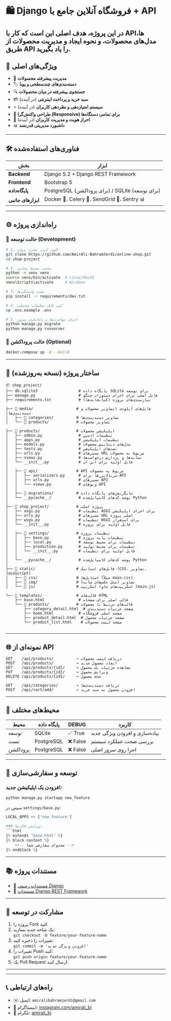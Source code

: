 
# 🛍 Django فروشگاه آنلاین جامع با + API

در این پروژه، هدف اصلی این است که کار با APIها، مدل‌های محصولات، و نحوه ایجاد و مدیریت محصولات از طریق API را یاد بگیرید.
---

## 📌 ویژگی‌های اصلی
- 🛒 **مدیریت پیشرفته محصولات**
- 🏷 **دسته‌بندی‌های چندسطحی و پویا**
- 🔍 **جستجوی پیشرفته در میان محصولات**
- 💳 **سبد خرید و پرداخت اینترنتی** (در آینده)
- ⭐ **سیستم امتیازدهی و نظردهی کاربران** (در آینده)
- 📱 **طراحی واکنش‌گرا (Responsive) برای تمامی دستگاه‌ها**
- 🔐 **احراز هویت و مدیریت کاربران** (در آینده)
- 📊 **داشبورد مدیریتی قدرتمند** 

---

## 🛠 فناوری‌های استفاده‌شده

| بخش | ابزار |
|-----|-------|
| **Backend** | Django 5.2 + Django REST Framework |
| **Frontend** | Bootstrap 5  |
| **پایگاه‌داده** | PostgreSQL (برای پروداکشن) / SQLite (برای توسعه) |
| **ابزارهای جانبی** | Docker 🐳، Celery 🔄، SendGrid 📧، Sentry 📊 |

---

## ⚙️ راه‌اندازی پروژه

### 🔧 حالت توسعه (Development)
```bash
# 1. کلون کردن مخزن پروژه
git clone https://github.com/AmirAli-BahramJerdi/online-shop.git
cd shop-project

# 2. ساخت محیط مجازی
python -m venv venv
source venv/bin/activate  # Linux/MacOS
venv\Scripts\activate     # Windows

# 3. نصب وابستگی‌ها
pip install -r requirements/dev.txt

# 4. کپی فایل تنظیمات محیطی
cp .env.example .env

# 5. اجرای مهاجرت‌ها و راه‌اندازی سرور
python manage.py migrate
python manage.py runserver
```

### 🚀 حالت پروداکشن (Optional)
```bash
docker-compose up -d --build
```

---

## 📁 ساختار پروژه (نسخه به‌روزشده)

```
📦 shop_project/
├── db.sqlite3                  # پایگاه داده SQLite برای توسعه
├── manage.py                   # فایل اصلی برای اجرای دستورات جنگو
├── requirements.txt            # نیازمندی‌های پروژه (کتابخانه‌ها)

├── 📂 media/                   # فایل‌های آپلودی (تصاویر محصولات و دسته‌بندی‌ها)
│   ├── 📂 categories/          # تصاویر دسته‌بندی‌ها
│   └── 📂 products/            # تصاویر محصولات

├── 📂 products/                # اپلیکیشن محصولات
│   ├── admin.py                # تنظیمات ادمین
│   ├── apps.py                 # تنظیمات اپلیکیشن
│   ├── models.py               # مدل‌های دیتابیس محصولات
│   ├── tests.py                # تست‌های اپلیکیشن
│   ├── urls.py                 # مسیرهای URL مربوط به محصولات
│   ├── views.py                # نمایه‌ها و پردازش درخواست‌ها
│   └── __init__.py             # فایل اولیه برای این اپ
│
│   ├── 📂 api/                 # API مربوط به محصولات
│   │   ├── serializers.py      # سریالایزرها برای API
│   │   ├── urls.py             # مسیرهای API
│   │   └── views.py            # ویوهای API
│   │
│   ├── 📂 migrations/          # مایگریشن‌های پایگاه داده
│   └── __pycache__/            # پوشه کدهای کامپایل‌شده Python
│
├── 📂 shop_project/            # پروژه اصلی
│   ├── asgi.py                 # تنظیمات ASGI برای اجرای اپلیکیشن
│   ├── urls.py                 # مسیرهای URL اصلی پروژه
│   ├── wsgi.py                 # تنظیمات WSGI برای استقرار
│   └── __init__.py             # فایل اولیه برای پروژه
│
│   ├── 📂 settings/            # تنظیمات پروژه
│   │   ├── base.py             # تنظیمات پایه پروژه
│   │   ├── local.py            # تنظیمات برای محیط توسعه
│   │   ├── production.py       # تنظیمات برای محیط تولید
│   │   └── __init__.py         # فایل اولیه برای تنظیمات
│   │
│   └── __pycache__/            # پوشه کدهای کامپایل‌شده Python
│
├── 📂 static/                  # فایل‌های استاتیک (CSS، تصاویر، JavaScript)
│   ├── 📂 css/                 # استایل‌ها (مثلاً main.css)
│   ├── 📂 img/                 # تصاویر (مثل عکس‌های سایت)
│   └── 📂 js/                  # اسکریپت‌های جاوا اسکریپت (main.js)

└── 📂 templates/               # قالب‌های HTML
    ├── base.html               # قالب اصلی برای صفحات
    └── 📂 products/            # قالب‌های مرتبط با محصولات
        ├── category_detail.html  # صفحه جزئیات دسته‌بندی
        ├── home.html           # صفحه اصلی فروشگاه
        ├── product_detail.html  # صفحه جزئیات محصول
        └── product_list.html    # صفحه لیست محصولات


```

---

## 🌐 نمونه‌ای از API

```
GET    /api/products/          → دریافت لیست محصولات
POST   /api/products/          → ایجاد محصول جدید
GET    /api/products/{id}/     → مشاهده جزئیات یک محصول
PUT    /api/products/{id}/     → ویرایش محصول
DELETE /api/products/{id}/     → حذف محصول

GET    /api/categories/        → دریافت دسته‌بندی‌ها
POST   /api/cart/add/          → افزودن محصول به سبد خرید
```

---

## 🔄 محیط‌های مختلف

| محیط     | پایگاه داده | DEBUG | کاربرد              |
|----------|-------------|-------|----------------------|
| توسعه     | SQLite       | ✅ True | پیاده‌سازی و افزودن ویژگی جدید |
| تست       | PostgreSQL   | ❌ False | بررسی صحت عملکرد سیستم         |
| پروداکشن     | PostgreSQL   | ❌ False | اجرا روی سرور اصلی             |

---

## 🧩 توسعه و سفارشی‌سازی

### افزودن یک اپلیکیشن جدید:
```bash
python manage.py startapp new_feature
```

سپس در `settings/base.py`:
```python
LOCAL_APPS += ['new_feature']

### ویرایش قالب‌ها:
```html
{% extends "base.html" %}
{% block content %}
    <!-- محتوای سفارشی شما -->
{% endblock %}
```

---

## 📚 مستندات پروژه

- 📘 [مستندات رسمی Django](https://docs.djangoproject.com/en/stable/)
- 📗 [مستندات Django REST Framework](https://www.django-rest-framework.org/)

---

## 🤝 مشارکت در توسعه

1. پروژه را Fork کنید.
2. یک شاخه جدید بسازید:  
   `git checkout -b feature/your-feature-name`
3. تغییرات را ذخیره کنید:  
   `git commit -m 'افزودن ویژگی جدید'`
4. تغییرات را Push کنید:  
   `git push origin feature/your-feature-name`
5. یک Pull Request ارسال کنید.

---

---

## 📞 راه‌های ارتباطی

- ✉️ ایمیل: `amiralibahramjerdi@gmail.com`
- 📸 اینستاگرام: [instagram.com/amirali_bj](https://instagram.com/amirali_bj)
- 🔹 تلگرام: [amirali_bj](https://t.me/amirali_bj)

